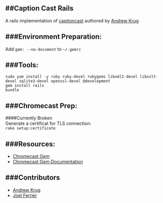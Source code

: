 ##Caption Cast Rails
---
A rails implementation of [captioncast](https://bitbucket.org/andrewkr/captioncast) authored by [Andrew Krug](https://bitbucket.org/andrewkr)

###Environment Preparation:
---

Add `gem: --no-document` to `~/.gemrc`

###Tools:
---

`sudo yum install -y ruby ruby-devel rubygems libxml2-devel libxslt-devel sqlite3-devel openssl-devel @development`  
`gem install rails`  
`bundle`  

###Chromecast Prep:
---

####Currently Broken  
Generate a certificat for TLS connection:  
`rake setup:certificate`

###Resources:
---

- [Chromecast Gem](https://rubygems.org/gems/chromecast)  
- [Chromecast Gem Documentation](http://rubydoc.info/gems/chromecast/1.0/frames)  

###Contributors
---

- [Andrew Krug](https://bitbucket.org/andrewkr)  
- [Joel Ferrier](https://bitbucket.org/joel-ferrier)  
